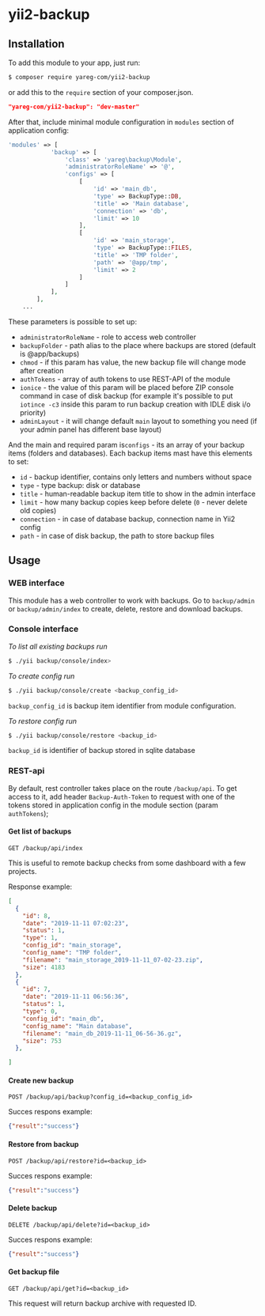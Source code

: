 # yii2-backup

## Installation

To add this module to your app, just run:

 ```bash
 $ composer require yareg-com/yii2-backup
 ```
or add this to the `require` section of your composer.json.
 ```json
 "yareg-com/yii2-backup": "dev-master"
 ```
 
 
 After that, include minimal module configuration in `modules` section of application config:
 ```php  
 'modules' => [
             'backup' => [
                 'class' => 'yareg\backup\Module',
                 'administratorRoleName' => '@',
                 'configs' => [
                     [
                         'id' => 'main_db',
                         'type' => BackupType::DB,
                         'title' => 'Main database',
                         'connection' => 'db',
                         'limit' => 10
                     ],
                     [
                         'id' => 'main_storage',
                         'type' => BackupType::FILES,
                         'title' => 'TMP folder',
                         'path' => '@app/tmp',
                         'limit' => 2
                     ]
                 ]
             ],
         ],
     ...
 ```

These parameters is possible to set up:
- `administratorRoleName` - role to access web controller
- `backupFolder` - path alias to the place where backups are stored (default is @app/backups)
- `chmod` -  if this param has value, the new backup file will change mode after creation
- `authTokens` - array of auth tokens to use REST-API of the module
- `ionice` - the value of this param will be placed before ZIP console command in case of disk backup (for example it's possible to put
 `iotince
 -c3` inside this param to run backup creation with IDLE disk i/o priority)
 - `adminLayout` - it will change default `main` layout to something you need (if your admin panel has different base layout)
 
 And the main and required param is`configs` - its an array of your backup items (folders and databases).
 Each backup items mast have this elements to set:
 - `id` - backup identifier, contains only letters and numbers without space
 - `type` - type backup: disk or database
 - `title` - human-readable backup item title to show in the admin interface
 - `limit` - how many backup copies keep before delete (`0` - never delete old copies)
 - `connection` - in case of database backup, connection name in Yii2 config 
 - `path` - in case of disk backup, the path to store backup files
 
    
## Usage

### WEB interface

This module has a web controller to work with backups. Go to `backup/admin` or `backup/admin/index` to create, delete, restore and download
 backups.
 
 ### Console interface
 
*To list all existing backups run*
 ```bash
$ ./yii backup/console/index>
```

*To create config run*
 ```bash
$ ./yii backup/console/create <backup_config_id>
```
`backup_config_id` is backup item identifier from module configuration.


*To restore config run*
 ```bash
$ ./yii backup/console/restore <backup_id>
```
`backup_id` is identifier of backup stored in sqlite database

### REST-api

By default, rest controller takes place on the route `/backup/api`.
To get access to it, add header `Backup-Auth-Token` to request with one of the tokens stored in application config in the module section
 (param `authTokens`);



#### Get list of backups
`GET /backup/api/index` 

This is useful to remote backup checks from some dashboard with a few projects.

Response example:
```json
[
  {
    "id": 8,
    "date": "2019-11-11 07:02:23",
    "status": 1,
    "type": 1,
    "config_id": "main_storage",
    "config_name": "TMP folder",
    "filename": "main_storage_2019-11-11_07-02-23.zip",
    "size": 4183
  },
  {
    "id": 7,
    "date": "2019-11-11 06:56:36",
    "status": 1,
    "type": 0,
    "config_id": "main_db",
    "config_name": "Main database",
    "filename": "main_db_2019-11-11_06-56-36.gz",
    "size": 753
  },

]
```


#### Create new backup
`POST /backup/api/backup?config_id=<backup_config_id>` 

Succes respons example:
```json
{"result":"success"}
```

#### Restore from backup
`POST /backup/api/restore?id=<backup_id>` 

Succes respons example:
```json
{"result":"success"}
```

#### Delete backup
`DELETE /backup/api/delete?id=<backup_id>` 

Succes respons example:
```json
{"result":"success"}
```

#### Get backup file
`GET /backup/api/get?id=<backup_id>` 

This request will return backup archive with requested ID.

